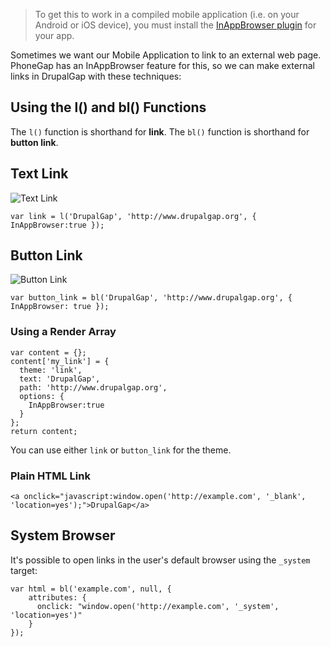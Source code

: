 > To get this to work in a compiled mobile application (i.e. on your Android or iOS device), you must install the [InAppBrowser plugin](https://github.com/apache/cordova-plugin-inappbrowser) for your app.

Sometimes we want our Mobile Application to link to an external web page. PhoneGap has an InAppBrowser feature for this, so we can make external links in DrupalGap with these techniques:

## Using the l() and bl() Functions

The `l()` function is shorthand for **link**. The `bl()` function is shorthand for **button link**.

## Text Link

![Text Link](http://drupalgap.org/sites/default/files/external-link.png)

`var link = l('DrupalGap', 'http://www.drupalgap.org', { InAppBrowser:true });`

## Button Link

![Button Link](http://drupalgap.org/sites/default/files/external-button-link.png)

`var button_link = bl('DrupalGap', 'http://www.drupalgap.org', { InAppBrowser: true });`

### Using a Render Array

```
var content = {};
content['my_link'] = {
  theme: 'link',
  text: 'DrupalGap',
  path: 'http://www.drupalgap.org',
  options: {
    InAppBrowser:true
  }
};
return content;
```

You can use either `link` or `button_link` for the theme.

### Plain HTML Link

`<a onclick="javascript:window.open('http://example.com', '_blank', 'location=yes');">DrupalGap</a>`

## System Browser

It's possible to open links in the user's default browser using the `_system` target:

```
var html = bl('example.com', null, {
    attributes: {
      onclick: "window.open('http://example.com', '_system', 'location=yes')"
    }
});
```